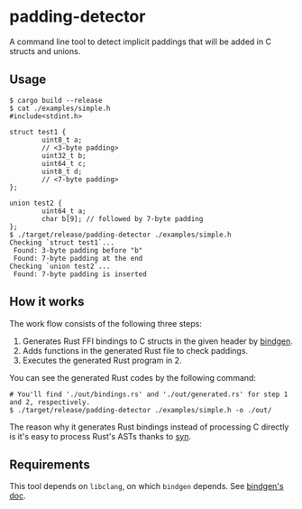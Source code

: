 # padding-detector

A command line tool to detect implicit paddings that will be added in C structs and unions.

## Usage

```
$ cargo build --release
$ cat ./examples/simple.h
#include<stdint.h>

struct test1 {
        uint8_t a;
        // <3-byte padding>
        uint32_t b;
        uint64_t c;
        uint8_t d;
        // <7-byte padding>
};

union test2 {
        uint64_t a;
        char b[9]; // followed by 7-byte padding
};
$ ./target/release/padding-detector ./examples/simple.h
Checking `struct test1`...
 Found: 3-byte padding before "b"
 Found: 7-byte padding at the end
Checking `union test2`...
 Found: 7-byte padding is inserted
```

## How it works

The work flow consists of the following three steps:

1. Generates Rust FFI bindings to C structs in the given header by [bindgen].
2. Adds functions in the generated Rust file to check paddings.
3. Executes the generated Rust program in 2.

You can see the generated Rust codes by the following command:

```
# You'll find './out/bindings.rs' and './out/generated.rs' for step 1 and 2, respectively.
$ ./target/release/padding-detector ./examples/simple.h -o ./out/
```

The reason why it generates Rust bindings instead of processing C directly is it's easy to process
Rust's ASTs thanks to [syn].

[bindgen]: https://github.com/rust-lang/rust-bindgen
[syn]: https://github.com/dtolnay/syn

## Requirements

This tool depends on `libclang`, on which `bindgen` depends.
See [bindgen's doc](https://rust-lang.github.io/rust-bindgen/requirements.html).
